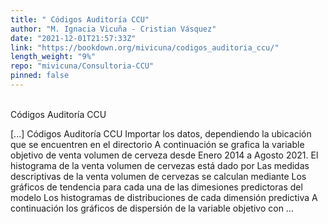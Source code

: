 ```yaml
---
title: " Códigos Auditoría CCU"
author: "M. Ignacia Vicuña - Cristian Vásquez"
date: "2021-12-01T21:57:33Z"
link: "https://bookdown.org/mivicuna/codigos_auditoria_ccu/"
length_weight: "9%"
repo: "mivicuna/Consultoria-CCU"
pinned: false
---
```


<br />
Códigos Auditoría CCU</p> [...] Códigos Auditoría CCU Importar los datos, dependiendo la ubicación que se encuentren en el directorio A continuación se grafica la variable objetivo de venta volumen de cerveza desde Enero 2014 a Agosto 2021. El histograma de la venta volumen de cervezas está dado por Las medidas descriptivas de la venta volumen de cervezas se calculan mediante Los gráficos de tendencia para cada una de las dimesiones predictoras del modelo Los histogramas de distribuciones de cada dimensión predictiva A continuación los gráficos de dispersión de la variable objetivo con  ...
